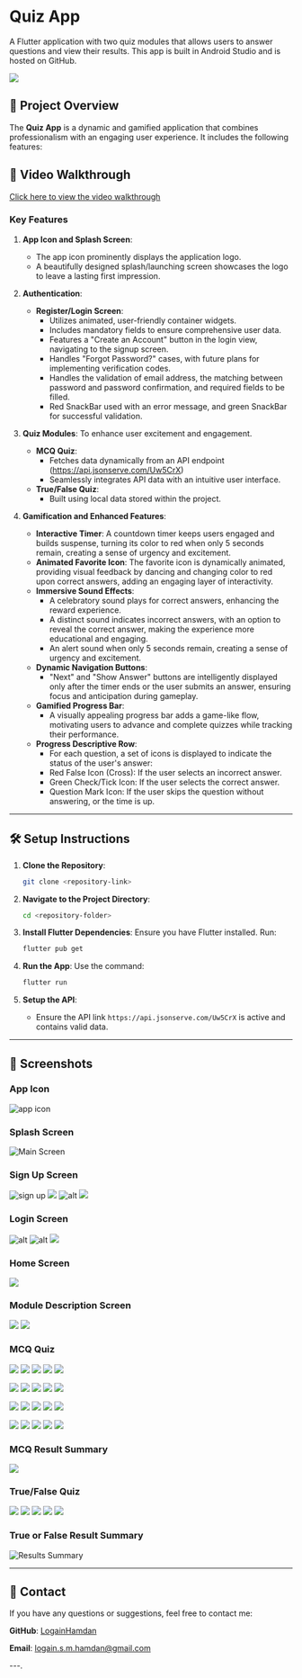 # Quiz App

A Flutter application with two quiz modules that allows users to answer questions and view their results. This app is built in Android Studio and is hosted on GitHub.

![](https://github.com/LogainHamdan/Multi-Modules-Flutter-Quiz-App/blob/1a828fe5d43f1a5ebc263f1e08b5e8532ee2821c/Purple%20Pink%20Gradient%20Mobile%20Application%20Presentation%20(4).jpg)

## 📜 Project Overview

The **Quiz App** is a dynamic and gamified application that combines professionalism with an engaging user experience. It includes the following features:

## 🎥 Video Walkthrough

[Click here to view the video walkthrough](https://drive.google.com/file/d/1F6ydqMgzhgkxUAiJZW8I0LhFiaNW12cl/view?usp=sharing)

### Key Features
1. **App Icon and Splash Screen**:
   - The app icon prominently displays the application logo.
   - A beautifully designed splash/launching screen showcases the logo to leave a lasting first impression.

2. **Authentication**:
   - **Register/Login Screen**: 
     - Utilizes animated, user-friendly container widgets.
     - Includes mandatory fields to ensure comprehensive user data.
     - Features a "Create an Account" button in the login view, navigating to the signup screen.
     - Handles "Forgot Password?" cases, with future plans for implementing verification codes.
     - Handles the validation of email address, the matching between password and password confirmation, and required fields to be filled.
     - Red SnackBar used with an error message, and green SnackBar for successful validation.

3. **Quiz Modules**:
To enhance user excitement and engagement.
   - **MCQ Quiz**:
     - Fetches data dynamically from an API endpoint (https://api.jsonserve.com/Uw5CrX)
     - Seamlessly integrates API data with an intuitive user interface.
   - **True/False Quiz**:
     - Built using local data stored within the project.

5. **Gamification and Enhanced Features**:
   - **Interactive Timer**: A countdown timer keeps users engaged and builds suspense, turning its color to red when only 5 seconds remain, creating a sense of urgency and excitement.
   - **Animated Favorite Icon**: The favorite icon is dynamically animated, providing visual feedback by dancing and changing color to red upon correct answers, adding an engaging layer of interactivity.
   - **Immersive Sound Effects**:
     - A celebratory sound plays for correct answers, enhancing the reward experience.
     - A distinct sound indicates incorrect answers, with an option to reveal the correct answer, making the experience more educational and engaging.
     - An alert sound when only 5 seconds remain, creating a sense of urgency and excitement.
   - **Dynamic Navigation Buttons**:
     - "Next" and "Show Answer" buttons are intelligently displayed only after the timer ends or the user submits an answer, ensuring focus and anticipation during gameplay.
   - **Gamified Progress Bar**:
     - A visually appealing progress bar adds a game-like flow, motivating users to advance and complete quizzes while tracking their performance.
   - **Progress Descriptive Row**:
      - For each question, a set of icons is displayed to indicate the status of the user's answer:
      - Red False Icon (Cross): If the user selects an incorrect answer.
      - Green Check/Tick Icon: If the user selects the correct answer.
      - Question Mark Icon: If the user skips the question without answering, or the time is up.

---

## 🛠️ Setup Instructions

1. **Clone the Repository**:
   ```bash
   git clone <repository-link>
   ```

2. **Navigate to the Project Directory**:
   ```bash
   cd <repository-folder>
   ```

3. **Install Flutter Dependencies**:
   Ensure you have Flutter installed. Run:
   ```bash
   flutter pub get
   ```

4. **Run the App**:
   Use the command:
   ```bash
   flutter run
   ```

5. **Setup the API**:
   - Ensure the API link `https://api.jsonserve.com/Uw5CrX` is active and contains valid data.

---

## 📱 Screenshots

### App Icon
![app icon](https://github.com/LogainHamdan/Multi-Modules-Flutter-Quiz-App/blob/55fa6d32a59a8add6793f1116a5aa2fcfdeeaad0/Screenshot_2025-01-25-21-29-51-370_com.miui.videoplayer.jpg)

### Splash Screen
![Main Screen](https://github.com/LogainHamdan/Multi-Modules-Flutter-Quiz-App/blob/55fa6d32a59a8add6793f1116a5aa2fcfdeeaad0/Screenshot_2025-01-25-21-29-56-543_com.miui.videoplayer.jpg)

### Sign Up Screen
![sign up](https://github.com/LogainHamdan/Multi-Modules-Flutter-Quiz-App/blob/55fa6d32a59a8add6793f1116a5aa2fcfdeeaad0/Screenshot_2025-01-25-21-29-59-022_com.miui.videoplayer.jpg) ![](https://github.com/LogainHamdan/Multi-Modules-Flutter-Quiz-App/blob/55fa6d32a59a8add6793f1116a5aa2fcfdeeaad0/Screenshot_2025-01-25-21-30-09-114_com.miui.videoplayer.jpg) ![alt](https://github.com/LogainHamdan/Multi-Modules-Flutter-Quiz-App/blob/aaaadf4422b0288d7c33e980f133a696e9e1da6f/Screenshot_2025-01-25-21-30-27-318_com.miui.videoplayer.jpg) ![](https://github.com/LogainHamdan/Multi-Modules-Flutter-Quiz-App/blob/aaaadf4422b0288d7c33e980f133a696e9e1da6f/Screenshot_2025-01-25-21-30-40-635_com.miui.videoplayer.jpg)

### Login Screen
![alt](https://github.com/LogainHamdan/Multi-Modules-Flutter-Quiz-App/blob/aaaadf4422b0288d7c33e980f133a696e9e1da6f/Screenshot_2025-01-25-21-30-57-413_com.miui.videoplayer.jpg) ![alt](https://github.com/LogainHamdan/Multi-Modules-Flutter-Quiz-App/blob/aaaadf4422b0288d7c33e980f133a696e9e1da6f/Screenshot_2025-01-25-21-31-02-279_com.miui.videoplayer.jpg) ![](https://github.com/LogainHamdan/Multi-Modules-Flutter-Quiz-App/blob/aaaadf4422b0288d7c33e980f133a696e9e1da6f/Screenshot_2025-01-25-21-31-04-593_com.miui.videoplayer.jpg)

### Home Screen
![](https://github.com/LogainHamdan/Multi-Modules-Flutter-Quiz-App/blob/aaaadf4422b0288d7c33e980f133a696e9e1da6f/Screenshot_2025-01-25-21-31-13-541_com.miui.videoplayer.jpg)

### Module Description Screen
![](https://github.com/LogainHamdan/Multi-Modules-Flutter-Quiz-App/blob/aaaadf4422b0288d7c33e980f133a696e9e1da6f/Screenshot_2025-01-25-21-31-07-403_com.miui.videoplayer.jpg) ![](https://github.com/LogainHamdan/Multi-Modules-Flutter-Quiz-App/blob/aaaadf4422b0288d7c33e980f133a696e9e1da6f/Screenshot_2025-01-25-21-31-15-334_com.miui.videoplayer.jpg)

### MCQ Quiz
![](https://github.com/LogainHamdan/Multi-Modules-Flutter-Quiz-App/blob/aaaadf4422b0288d7c33e980f133a696e9e1da6f/Screenshot_2025-01-25-21-31-19-459_com.miui.videoplayer.jpg) ![](https://github.com/LogainHamdan/Multi-Modules-Flutter-Quiz-App/blob/aaaadf4422b0288d7c33e980f133a696e9e1da6f/Screenshot_2025-01-25-21-31-23-906_com.miui.videoplayer.jpg) ![](https://github.com/LogainHamdan/Multi-Modules-Flutter-Quiz-App/blob/aaaadf4422b0288d7c33e980f133a696e9e1da6f/Screenshot_2025-01-25-21-31-25-726_com.miui.videoplayer.jpg) ![](https://github.com/LogainHamdan/Multi-Modules-Flutter-Quiz-App/blob/aaaadf4422b0288d7c33e980f133a696e9e1da6f/Screenshot_2025-01-25-21-31-33-341_com.miui.videoplayer.jpg) ![](https://github.com/LogainHamdan/Multi-Modules-Flutter-Quiz-App/blob/aaaadf4422b0288d7c33e980f133a696e9e1da6f/Screenshot_2025-01-25-21-31-35-910_com.miui.videoplayer.jpg)

![](https://github.com/LogainHamdan/Multi-Modules-Flutter-Quiz-App/blob/aaaadf4422b0288d7c33e980f133a696e9e1da6f/Screenshot_2025-01-25-21-31-41-987_com.miui.videoplayer.jpg) ![](https://github.com/LogainHamdan/Multi-Modules-Flutter-Quiz-App/blob/aaaadf4422b0288d7c33e980f133a696e9e1da6f/Screenshot_2025-01-25-21-31-49-047_com.miui.videoplayer.jpg) ![](https://github.com/LogainHamdan/Multi-Modules-Flutter-Quiz-App/blob/aaaadf4422b0288d7c33e980f133a696e9e1da6f/Screenshot_2025-01-25-21-31-53-892_com.miui.videoplayer.jpg) ![](https://github.com/LogainHamdan/Multi-Modules-Flutter-Quiz-App/blob/aaaadf4422b0288d7c33e980f133a696e9e1da6f/Screenshot_2025-01-25-21-31-57-914_com.miui.videoplayer.jpg) ![](https://github.com/LogainHamdan/Multi-Modules-Flutter-Quiz-App/blob/aaaadf4422b0288d7c33e980f133a696e9e1da6f/Screenshot_2025-01-25-21-32-02-480_com.miui.videoplayer.jpg)

![](https://github.com/LogainHamdan/Multi-Modules-Flutter-Quiz-App/blob/aaaadf4422b0288d7c33e980f133a696e9e1da6f/Screenshot_2025-01-25-21-32-05-140_com.miui.videoplayer.jpg) ![](https://github.com/LogainHamdan/Multi-Modules-Flutter-Quiz-App/blob/aaaadf4422b0288d7c33e980f133a696e9e1da6f/Screenshot_2025-01-25-21-32-07-933_com.miui.videoplayer.jpg) ![](https://github.com/LogainHamdan/Multi-Modules-Flutter-Quiz-App/blob/aaaadf4422b0288d7c33e980f133a696e9e1da6f/Screenshot_2025-01-25-21-32-13-680_com.miui.videoplayer.jpg) ![](https://github.com/LogainHamdan/Multi-Modules-Flutter-Quiz-App/blob/aaaadf4422b0288d7c33e980f133a696e9e1da6f/Screenshot_2025-01-25-21-32-21-097_com.miui.videoplayer.jpg) ![](https://github.com/LogainHamdan/Multi-Modules-Flutter-Quiz-App/blob/aaaadf4422b0288d7c33e980f133a696e9e1da6f/Screenshot_2025-01-25-21-32-30-782_com.miui.videoplayer.jpg)

![](https://github.com/LogainHamdan/Multi-Modules-Flutter-Quiz-App/blob/aaaadf4422b0288d7c33e980f133a696e9e1da6f/Screenshot_2025-01-25-21-32-34-851_com.miui.videoplayer.jpg) ![](https://github.com/LogainHamdan/Multi-Modules-Flutter-Quiz-App/blob/aaaadf4422b0288d7c33e980f133a696e9e1da6f/Screenshot_2025-01-25-21-32-52-605_com.miui.videoplayer.jpg) ![](https://github.com/LogainHamdan/Multi-Modules-Flutter-Quiz-App/blob/aaaadf4422b0288d7c33e980f133a696e9e1da6f/Screenshot_2025-01-25-21-33-08-373_com.miui.videoplayer.jpg) ![](https://github.com/LogainHamdan/Multi-Modules-Flutter-Quiz-App/blob/aaaadf4422b0288d7c33e980f133a696e9e1da6f/Screenshot_2025-01-25-21-33-20-008_com.miui.videoplayer.jpg) ![](https://github.com/LogainHamdan/Multi-Modules-Flutter-Quiz-App/blob/aaaadf4422b0288d7c33e980f133a696e9e1da6f/Screenshot_2025-01-25-21-33-22-516_com.miui.videoplayer.jpg)

### MCQ Result Summary
![](https://github.com/LogainHamdan/Multi-Modules-Flutter-Quiz-App/blob/aaaadf4422b0288d7c33e980f133a696e9e1da6f/Screenshot_2025-01-25-21-33-25-370_com.miui.videoplayer.jpg)

### True/False Quiz
![](https://github.com/LogainHamdan/Multi-Modules-Flutter-Quiz-App/blob/aaaadf4422b0288d7c33e980f133a696e9e1da6f/Screenshot_2025-01-25-21-34-35-962_com.miui.videoplayer.jpg) ![](https://github.com/LogainHamdan/Multi-Modules-Flutter-Quiz-App/blob/aaaadf4422b0288d7c33e980f133a696e9e1da6f/Screenshot_2025-01-25-21-34-40-281_com.miui.videoplayer.jpg) ![](https://github.com/LogainHamdan/Multi-Modules-Flutter-Quiz-App/blob/aaaadf4422b0288d7c33e980f133a696e9e1da6f/Screenshot_2025-01-25-21-36-25-920_com.miui.videoplayer.jpg) ![](https://github.com/LogainHamdan/Multi-Modules-Flutter-Quiz-App/blob/aaaadf4422b0288d7c33e980f133a696e9e1da6f/Screenshot_2025-01-25-21-36-39-370_com.miui.videoplayer.jpg) ![](https://github.com/LogainHamdan/Multi-Modules-Flutter-Quiz-App/blob/aaaadf4422b0288d7c33e980f133a696e9e1da6f/Screenshot_2025-01-25-21-36-41-449_com.miui.videoplayer.jpg)

### True or False Result Summary
![Results Summary](https://github.com/LogainHamdan/Multi-Modules-Flutter-Quiz-App/blob/aaaadf4422b0288d7c33e980f133a696e9e1da6f/Screenshot_2025-01-25-21-35-34-885_com.miui.videoplayer.jpg)

---

## 📧 Contact

If you have any questions or suggestions, feel free to contact me:

**GitHub**: [LogainHamdan](https://github.com/LogainHamdan)

**Email**: logain.s.m.hamdan@gmail.com

---.
